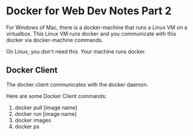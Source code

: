 # Docker for Web Dev Notes Part 2

For Windows of Mac, there is a docker-machine that runs a Linux VM on a virtualbox. This Linux VM runs docker and you communicate with this docker via docker-machine commands.

On Linux, you don't need this. Your machine runs docker.

## Docker Client

The docker client communicates with the docker daemon.

Here are some Docker Client commands:
1. docker pull [image name]
2. docker run [image name]
3. docker images
4. docker ps


